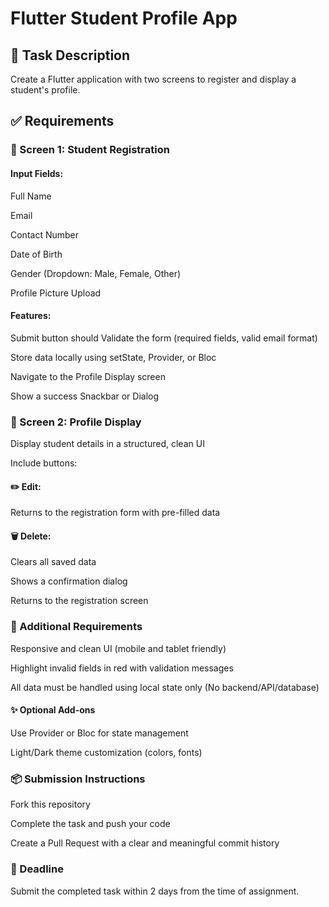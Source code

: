  # Flutter Student Profile App
## 📝 Task Description
Create a Flutter application with two screens to register and display a student's profile.

## ✅ Requirements
### 🔹 Screen 1: Student Registration
#### Input Fields:

 Full Name

Email

Contact Number

Date of Birth

Gender (Dropdown: Male, Female, Other)

Profile Picture Upload

#### Features:

Submit button should Validate the form (required fields, valid email format)

Store data locally using setState, Provider, or Bloc

Navigate to the Profile Display screen

Show a success Snackbar or Dialog

### 🔹 Screen 2: Profile Display
Display student details in a structured, clean UI

Include buttons:

#### ✏️ Edit:

Returns to the registration form with pre-filled data

#### 🗑️ Delete:

Clears all saved data

Shows a confirmation dialog

Returns to the registration screen

### 🧱 Additional Requirements
Responsive and clean UI (mobile and tablet friendly)

Highlight invalid fields in red with validation messages

All data must be handled using local state only (No backend/API/database)

#### ✨ Optional Add-ons
Use Provider or Bloc for state management

Light/Dark theme customization (colors, fonts)

### 📦 Submission Instructions
Fork this repository

Complete the task and push your code

Create a Pull Request with a clear and meaningful commit history

### 📅 Deadline
Submit the completed task within 2 days from the time of assignment.
